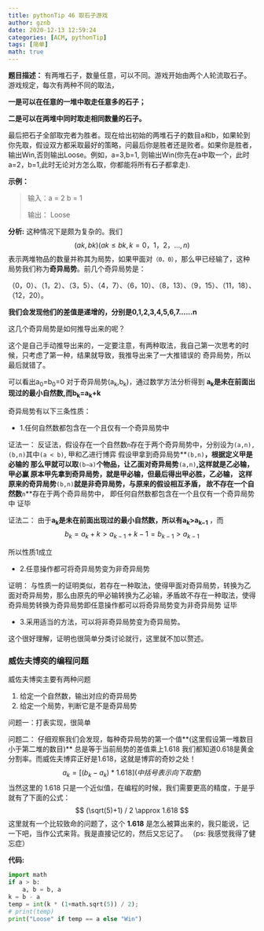 ```yaml
---
title: pythonTip 46 取石子游戏
author: gznb
date: 2020-12-13 12:59:24
categories: [ACM, pythonTip]
tags: [简单]
math: true
---
```


**题目描述：**
有两堆石子，数量任意，可以不同。游戏开始由两个人轮流取石子。游戏规定，每次有两种不同的取法，

**一是可以在任意的一堆中取走任意多的石子；**

**二是可以在两堆中同时取走相同数量的石子。**

最后把石子全部取完者为胜者。现在给出初始的两堆石子的数目a和b，如果轮到你先取，假设双方都采取最好的策略，问最后你是胜者还是败者。如果你是胜者，输出Win,否则输出Loose。例如，a=3,b=1, 则输出Win(你先在a中取一个，此时a=2，b=1,此时无论对方怎么取，你都能将所有石子都拿走).

**示例：**

> 输入：a = 2 b = 1
>
> 输出： Loose

**分析:**
这种情况下是颇为复杂的。我们 
$$
(ak,bk)(ak≤bk,k=0，1，2，…,n)
$$
表示两堆物品的数量并称其为局势，如果甲面对`（0，0）`，那么甲已经输了，这种局势我们称为**奇异局势**。前几个奇异局势是：

（0，0）、（1，2）、（3，5）、（4，7）、（6，10）、（8，13）、（9，15）、（11，18）、（12，20）。

**我们会发现他们的差值是递增的，分别是0,1,2,3,4,5,6,7......n**

这几个奇异局势是如何推导出来的呢？ 

这个是自己手动推导出来的，一定要注意，有两种取法，我自己第一次思考的时候，只考虑了第一种，结果就导致，我推导出来了一大推错误的 奇异局势，所以最后就错了。



可以看出a<sub>0</sub>=b<sub>0</sub>=0
对于奇异局势(a<sub>k</sub>,b<sub>k</sub>)，通过数学方法分析得到 **a<sub>k</sub>是未在前面出现过的最小自然数,而b<sub>k</sub>=a<sub>k</sub>+k**

奇异局势有以下三条性质：

- 1.任何自然数都包含在一个且仅有一个奇异局势中

证法一：
反证法，假设存在一个自然数`n`存在于两个奇异局势中，分别设为`(a,n),(b,n)`其中`(a < b)`,
甲和乙进行博弈
假设甲拿到奇异局势**`(b,n)`**，根据定义甲是必输的
那么甲就可以取**`(b−a)`**个物品，让乙面对奇异局势**`(a,n)`**,这样就是乙必输，甲必赢
原本甲先拿到奇异局势，就是甲必输，但最后得出甲必胜，乙必输，
这样原来的奇异局势**`(b,n)`**就是非奇异局势，与原来的假设相互矛盾，
故不存在一个自然数**`n`**存在于两个奇异局势中，
即任何自然数都包含在一个且仅有一个奇异局势中
证毕

证法二：
由于**a<sub>k</sub>**是未在前面出现过的最小自然数，所以有**a<sub>k</sub>>a<sub>k−1</sub>** ，而
$$
b_{k}=a_{k}+k>a_{k−1}+k−1=b_{k−1}>a_{k−1}
$$


所以性质1成立

- 2.任意操作都可将奇异局势变为非奇异局势

  

证明：
与性质一的证明类似，若存在一种取法，使得甲面对奇异局势，转换为乙面对奇异局势，那么由原先的甲必输转换为乙必输，矛盾故不存在一种取法，使得奇异局势转换为奇异局势即任意操作都可以将奇异局势变为非奇异局势
证毕

- 3.采用适当的方法，可以将非奇异局势变为奇异局势。

这个很好理解，证明也很简单分类讨论就行，这里就不加以赘述。



### 威佐夫博奕的编程问题

威佐夫博奕主要有两种问题

1. 给定一个自然数，输出对应的奇异局势
2. 给定一个局势，判断它是不是奇异局势

问题一：打表实现，很简单

问题二：
仔细观察我们会发现，每种奇异局势的第一个值**(这里假设第一堆数目小于第二堆的数目)**
总是等于当前局势的差值乘上1.618
我们都知道0.618是黄金分割率。而威佐夫博弈正好是1.618，这就是博弈的奇妙之处！
$$
a_{k} = [(b_{k}-a_{k}) * 1.618] (中括号表示向下取整)
$$
当然这里的 1.618 只是一个近似值，在编程的时候，我们需要更高的精度，于是乎就有了下面的公式：
$$
(\sqrt(5)+1) / 2 \approx 1.618
$$
这里就有一个比较致命的问题了，这个 **1.618** 是怎么被算出来的，我只能说，记一下吧，当作公式来背。我是直接记忆的，然后又忘记了。 （ps: 我感觉我得了健忘症）



**代码:**

```python
import math
if a > b:
    a, b = b, a
k = b - a
temp = int(k * (1+math.sqrt(5)) / 2);
# print(temp)
print("Loose" if temp == a else "Win")
```
